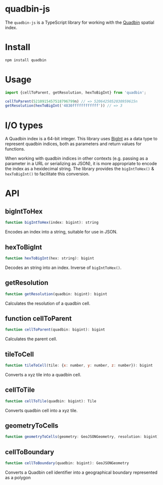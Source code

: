 # quadbin-js

The `quadbin-js` is a TypeScript library for working with the [Quadbin](https://docs.carto.com/analytics-toolbox-bigquery/overview/spatial-indexes/) spatial index.

# Install

```sh
npm install quadbin
```

# Usage

```javascript
import {cellToParent, getResolution, hexToBigInt} from 'quadbin';

cellToParent(5210915457518796799n) // => 5206425052030959615n
getResolution(hexToBigInt('4830ffffffffffff')) // => 3
```

# I/O types

A Quadbin index is a 64-bit integer. This library uses [BigInt](https://developer.mozilla.org/en-US/docs/Web/JavaScript/Reference/Global_Objects/BigInt) as a data type to represent quadbin indices, both as parameters and return values for functions.

When working with quadbin indices in other contexts (e.g. passing as a parameter in a URL or serializing as JSON), it is more appropriate to encode the index as a hexidecimal string. The library provides the `bigIntToHex()` & `hexToBigInt()` to facilitate this conversion.

# API

## bigIntToHex

```javascript
function bigIntToHex(index: bigint): string
```

Encodes an index into a string, suitable for use in JSON.

## hexToBigInt

```javascript
function hexToBigInt(hex: string): bigint
```

Decodes an string into an index. Inverse of `bigIntToHex()`.

## getResolution

```javascript
function getResolution(quadbin: bigint): bigint 
```

Calculates the resolution of a quadbin cell.

## function cellToParent

```javascript
function cellToParent(quadbin: bigint): bigint 
```

Calculates the parent cell.

## tileToCell

```javascript
function tileToCell(tile: {x: number, y: number, z: number}): bigint
```

Converts a xyz tile into a quadbin cell.

## cellToTile

```javascript
function cellToTile(quadbin: bigint): Tile 
```

Converts quadbin cell into a xyz tile.

## geometryToCells

```javascript
function geometryToCells(geometry: GeoJSONGeometry, resolution: bigint): bigint 
```

## cellToBoundary

```javascript
function cellToBoundary(quadbin: bigint): GeoJSONGeometry 
```

Converts a Quadbin cell identifier into a geographical boundary represented as a polygon
